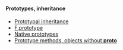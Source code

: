 #### Prototypes, inheritance


- [Prototypal inheritance](/books/javascript/prototypesInheritanceListView)
- [F.prototype](/books/javascript/prototypesInheritanceListView)
- [Native prototypes](/books/javascript/prototypesInheritanceListView)
- [Prototype methods, objects without __proto__](/books/javascript/prototypesInheritanceListView)